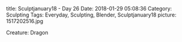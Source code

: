 title: Sculptjanuary18 - Day 26
Date: 2018-01-29 05:08:36
Category: Sculpting
Tags: Everyday, Sculpting, Blender, Sculptjanuary18
picture: 1517202516.jpg

Creature: Dragon
